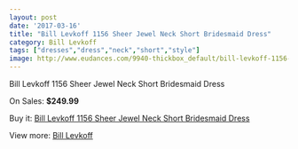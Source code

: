 ```yaml
---
layout: post
date: '2017-03-16'
title: "Bill Levkoff 1156 Sheer Jewel Neck Short Bridesmaid Dress"
category: Bill Levkoff
tags: ["dresses","dress","neck","short","style"]
image: http://www.eudances.com/9940-thickbox_default/bill-levkoff-1156-sheer-jewel-neck-short-bridesmaid-dress.jpg
---
```

Bill Levkoff 1156 Sheer Jewel Neck Short Bridesmaid Dress

On Sales: **$249.99**
<a href="https://www.eudances.com/en/bill-levkoff/3271-bill-levkoff-1156-sheer-jewel-neck-short-bridesmaid-dress.html"><amp-img layout="responsive" width="600" height="600" src="//www.eudances.com/9940-thickbox_default/bill-levkoff-1156-sheer-jewel-neck-short-bridesmaid-dress.jpg" alt="Bill Levkoff 1156 Sheer Jewel Neck Short Bridesmaid Dress 0" /></a>
<a href="https://www.eudances.com/en/bill-levkoff/3271-bill-levkoff-1156-sheer-jewel-neck-short-bridesmaid-dress.html"><amp-img layout="responsive" width="600" height="600" src="//www.eudances.com/9943-thickbox_default/bill-levkoff-1156-sheer-jewel-neck-short-bridesmaid-dress.jpg" alt="Bill Levkoff 1156 Sheer Jewel Neck Short Bridesmaid Dress 1" /></a>
<a href="https://www.eudances.com/en/bill-levkoff/3271-bill-levkoff-1156-sheer-jewel-neck-short-bridesmaid-dress.html"><amp-img layout="responsive" width="600" height="600" src="//www.eudances.com/9942-thickbox_default/bill-levkoff-1156-sheer-jewel-neck-short-bridesmaid-dress.jpg" alt="Bill Levkoff 1156 Sheer Jewel Neck Short Bridesmaid Dress 2" /></a>
<a href="https://www.eudances.com/en/bill-levkoff/3271-bill-levkoff-1156-sheer-jewel-neck-short-bridesmaid-dress.html"><amp-img layout="responsive" width="600" height="600" src="//www.eudances.com/9941-thickbox_default/bill-levkoff-1156-sheer-jewel-neck-short-bridesmaid-dress.jpg" alt="Bill Levkoff 1156 Sheer Jewel Neck Short Bridesmaid Dress 3" /></a>

Buy it: [Bill Levkoff 1156 Sheer Jewel Neck Short Bridesmaid Dress](https://www.eudances.com/en/bill-levkoff/3271-bill-levkoff-1156-sheer-jewel-neck-short-bridesmaid-dress.html "Bill Levkoff 1156 Sheer Jewel Neck Short Bridesmaid Dress")

View more: [Bill Levkoff](https://www.eudances.com/en/57-bill-levkoff "Bill Levkoff")